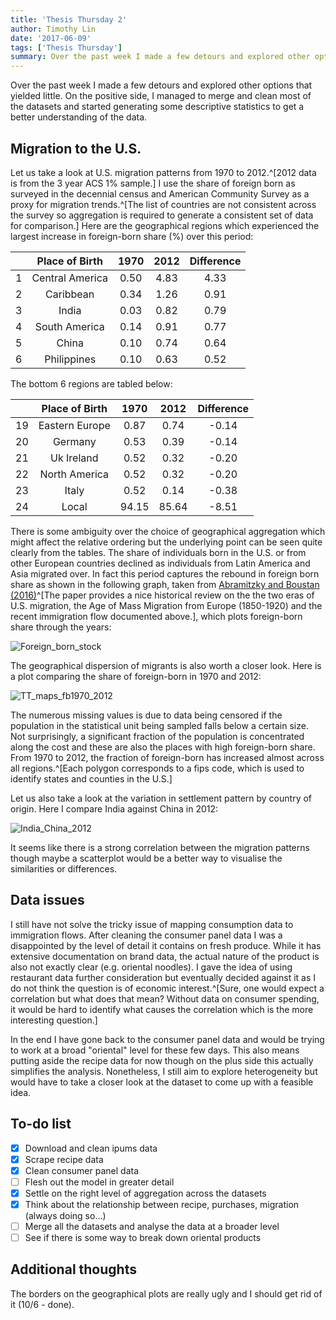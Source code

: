 ```yaml
---
title: 'Thesis Thursday 2'
author: Timothy Lin
date: '2017-06-09'
tags: ['Thesis Thursday']
summary: Over the past week I made a few detours and explored other options that yielded little. On the positive side, I managed to merge and clean most of the datasets and started generating some descriptive statistics to get a better understanding of the data
---
```


Over the past week I made a few detours and explored other options that yielded little. On the positive side, I managed to merge and clean most of the datasets and started generating some descriptive statistics to get a better understanding of the data.

## Migration to the U.S.

Let us take a look at U.S. migration patterns from 1970 to 2012.^[2012 data is from the 3 year ACS 1% sample.] I use the share of foreign born as surveyed in the decennial census and American Community Survey as a proxy for migration trends.^[The list of countries are not consistent across the survey so aggregation is required to generate a consistent set of data for comparison.] Here are the geographical regions which experienced the largest increase in foreign-born share (%) over this period:

|     | Place of Birth  | 1970 | 2012 | Difference |
| --- | :-------------: | :--: | :--: | :--------: |
| 1   | Central America | 0.50 | 4.83 |    4.33    |
| 2   |    Caribbean    | 0.34 | 1.26 |    0.91    |
| 3   |      India      | 0.03 | 0.82 |    0.79    |
| 4   |  South America  | 0.14 | 0.91 |    0.77    |
| 5   |      China      | 0.10 | 0.74 |    0.64    |
| 6   |   Philippines   | 0.10 | 0.63 |    0.52    |

The bottom 6 regions are tabled below:

|     | Place of Birth | 1970  | 2012  | Difference |
| --- | :------------: | :---: | :---: | :--------: |
| 19  | Eastern Europe | 0.87  | 0.74  |   -0.14    |
| 20  |    Germany     | 0.53  | 0.39  |   -0.14    |
| 21  |   Uk Ireland   | 0.52  | 0.32  |   -0.20    |
| 22  | North America  | 0.52  | 0.32  |   -0.20    |
| 23  |     Italy      | 0.52  | 0.14  |   -0.38    |
| 24  |     Local      | 94.15 | 85.64 |   -8.51    |

There is some ambiguity over the choice of geographical aggregation which might affect the relative ordering but the underlying point can be seen quite clearly from the tables. The share of individuals born in the U.S. or from other European countries declined as individuals from Latin America and Asia migrated over. In fact this period captures the rebound in foreign born share as shown in the following graph, taken from [Abramitzky and Boustan (2016)](https://people.stanford.edu/ranabr/sites/default/files/abramitzky_boustan_jel.pdf)^[The paper provides a nice historical review on the the two eras of U.S. migration, the Age of Mass Migration from Europe (1850-1920) and the recent immigration flow documented above.], which plots foreign-born share through the years:

![Foreign_born_stock](/static/img/TT_foreign_born_stock.jpg)

The geographical dispersion of migrants is also worth a closer look. Here is a plot comparing the share of foreign-born in 1970 and 2012:

![TT_maps_fb1970_2012](/static/img/TT_maps_fb1970_2012.png)

The numerous missing values is due to data being censored if the population in the statistical unit being sampled falls below a certain size. Not surprisingly, a significant fraction of the population is concentrated along the cost and these are also the places with high foreign-born share. From 1970 to 2012, the fraction of foreign-born has increased almost across all regions.^[Each polygon corresponds to a fips code, which is used to identify states and counties in the U.S.]

Let us also take a look at the variation in settlement pattern by country of origin. Here I compare India against China in 2012:

![India_China_2012](/static/img/TT_maps_2012_India_China.png)

It seems like there is a strong correlation between the migration patterns though maybe a scatterplot would be a better way to visualise the similarities or differences.

## Data issues

I still have not solve the tricky issue of mapping consumption data to immigration flows. After cleaning the consumer panel data I was a disappointed by the level of detail it contains on fresh produce. While it has extensive documentation on brand data, the actual nature of the product is also not exactly clear (e.g. oriental noodles). I gave the idea of using restaurant data further consideration but eventually decided against it as I do not think the question is of economic interest.^[Sure, one would expect a correlation but what does that mean? Without data on consumer spending, it would be hard to identify what causes the correlation which is the more interesting question.]

In the end I have gone back to the consumer panel data and would be trying to work at a broad "oriental" level for these few days. This also means putting aside the recipe data for now though on the plus side this actually simplifies the analysis. Nonetheless, I still aim to explore heterogeneity but would have to take a closer look at the dataset to come up with a feasible idea.

## To-do list

- [x] Download and clean ipums data
- [x] Scrape recipe data
- [x] Clean consumer panel data
- [ ] Flesh out the model in greater detail
- [x] Settle on the right level of aggregation across the datasets
- [x] Think about the relationship between recipe, purchases, migration (always doing so...)
- [ ] Merge all the datasets and analyse the data at a broader level
- [ ] See if there is some way to break down oriental products

## Additional thoughts

The borders on the geographical plots are really ugly and I should get rid of it (10/6 - done).
